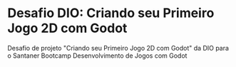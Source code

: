 # Desafio DIO: Criando seu Primeiro Jogo 2D com Godot
Desafio de projeto "Criando seu Primeiro Jogo 2D com Godot" da DIO para o Santaner Bootcamp Desenvolvimento de Jogos com Godot
